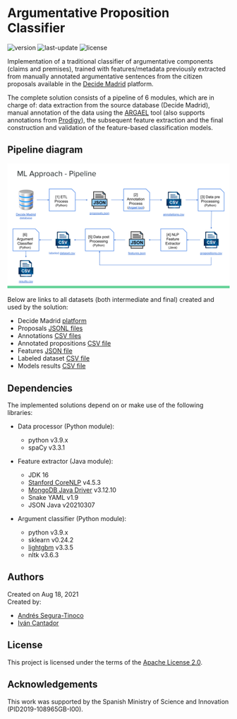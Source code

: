 # Argumentative Proposition Classifier
![version](https://img.shields.io/badge/version-1.3.1-blue)
![last-update](https://img.shields.io/badge/last_update-4/01/2023-orange)
![license](https://img.shields.io/badge/license-Apache_2.0-brightgreen)

Implementation of a traditional classifier of argumentative components (claims and premises), trained with features/metadata previously extracted from manually annotated argumentative sentences from the citizen proposals available in the <a href="https://decide.madrid.es/" target="_blank">Decide Madrid</a> platform.

The complete solution consists of a pipeline of 6 modules, which are in charge of: data extraction from the source database (Decide Madrid), manual annotation of the data using the <a href="https://github.com/argrecsys/argael" target="_blank">ARGAEL</a> tool (also supports annotations from <a href="https://prodi.gy/" target="_blank">Prodigy</a>), the subsequent feature extraction and the final construction and validation of the feature-based classification models.

## Pipeline diagram
![Pipeline diagram](https://raw.githubusercontent.com/argrecsys/arg-classifier/main/image/pipeline-diagram.svg)

Below are links to all datasets (both intermediate and final) created and used by the solution:
- Decide Madrid <a href="https://decide.madrid.es/" target="_blank">platform</a>
- Proposals <a href="https://github.com/argrecsys/arg-classifier/blob/main/data/proposals" target="_blank">JSONL files</a>
- Annotations <a href="https://github.com/argrecsys/arg-classifier/blob/main/data/annotations" target="_blank">CSV files</a>
- Annotated propositions <a href="https://github.com/argrecsys/arg-classifier/blob/main/data/propositions.csv" target="_blank">CSV file</a>
- Features <a href="https://github.com/argrecsys/arg-classifier/blob/main/data/features.json" target="_blank">JSON file</a>
- Labeled dataset <a href="https://github.com/argrecsys/arg-classifier/blob/main/data/dataset.csv" target="_blank">CSV file</a>
- Models results <a href="https://github.com/argrecsys/arg-classifier/blob/main/results/metrics.csv" target="_blank">CSV file</a>

## Dependencies
The implemented solutions depend on or make use of the following libraries:
- Data processor (Python module):
  - python v3.9.x
  - spaCy v3.3.1

- Feature extractor (Java module):
  - JDK 16
  - <a href="https://stanfordnlp.github.io/CoreNLP/" target="_blank">Stanford CoreNLP</a> v4.5.3
  - <a href="https://mongodb.github.io/mongo-java-driver/" target="_blank">MongoDB Java Driver</a> v3.12.10
  - Snake YAML v1.9
  - JSON Java v20210307

- Argument classifier (Python module):
  - python v3.9.x
  - sklearn v0.24.2
  - <a href="https://github.com/Microsoft/LightGBM" target="_blank">lightgbm</a> v3.3.5
  - nltk v3.6.3

## Authors
Created on Aug 18, 2021  
Created by:
- <a href="https://github.com/ansegura7" target="_blank">Andrés Segura-Tinoco</a>
- <a href="http://arantxa.ii.uam.es/~cantador/" target="_blank">Iv&aacute;n Cantador</a>

## License
This project is licensed under the terms of the <a href="https://github.com/argrecsys/arg-classifier/blob/main/LICENSE">Apache License 2.0</a>.

## Acknowledgements
This work was supported by the Spanish Ministry of Science and Innovation (PID2019-108965GB-I00).
